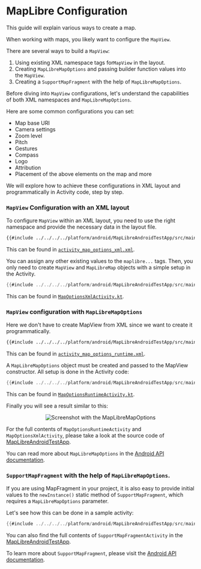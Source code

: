 # MapLibre Configuration

This guide will explain various ways to create a map.

When working with maps, you likely want to configure the `MapView`.

There are several ways to build a `MapView`:

1. Using existing XML namespace tags for`MapView` in the layout.
2. Creating `MapLibreMapOptions` and passing builder function values into the `MapView`.
3. Creating a `SupportMapFragment` with the help of `MapLibreMapOptions`.

Before diving into `MapView` configurations, let's understand the capabilities of both XML namespaces and `MapLibreMapOptions`.

Here are some common configurations you can set:
- Map base URI
- Camera settings
- Zoom level
- Pitch
- Gestures
- Compass
- Logo
- Attribution
- Placement of the above elements on the map and more

We will explore how to achieve these configurations in XML layout and programmatically in Activity code, step by step.

### `MapView` Configuration with an XML layout

To configure `MapView` within an XML layout, you need to use the right namespace and provide the necessary data in the layout file.

```xml
{{#include ../../../../platform/android/MapLibreAndroidTestApp/src/main/res/layout/activity_map_options_xml.xml}}
```

This can be found in [`activity_map_options_xml.xml`](https://github.com/idealprojects/maphero-native/blob/main/platform/android/MapLibreAndroidTestApp/src/main/res/layout/activity_map_fragment.xml).

You can assign any other existing values to the `maplibre...` tags. Then, you only need to create `MapView` and `MapLibreMap` objects with a simple setup in the Activity.

```kotlin
{{#include ../../../../platform/android/MapLibreAndroidTestApp/src/main/java/org/maplibre/android/testapp/activity/options/MapOptionsXmlActivity.kt}}
```

This can be found in [`MapOptionsXmlActivity.kt`](https://github.com/idealprojects/maphero-native/blob/main/platform/android/MapLibreAndroidTestApp/src/main/java/org/maplibre/android/testapp/activity/options/MapOptionsXmlActivity.kt).

### `MapView` configuration with `MapLibreMapOptions`

 Here we don't have to create MapView from XML since we want to create it programmatically.
```xml
{{#include ../../../../platform/android/MapLibreAndroidTestApp/src/main/res/layout/activity_map_options_xml.xml}}
```

This can be found in [`activity_map_options_runtime.xml`](https://github.com/idealprojects/maphero-native/blob/main/platform/android/MapLibreAndroidTestApp/src/main/res/layout/activity_map_options_runtime.xml).

A `MapLibreMapOptions` object must be created and passed to the MapView constructor. All setup is done in the Activity code:

```kotlin
{{#include ../../../../platform/android/MapLibreAndroidTestApp/src/main/java/org/maplibre/android/testapp/activity/options/MapOptionsRuntimeActivity.kt}}
```

This can be found in [`MapOptionsRuntimeActivity.kt`](https://github.com/idealprojects/maphero-native/blob/main/platform/android/MapLibreAndroidTestApp/src/main/java/org/maplibre/android/testapp/activity/options/MapOptionsRuntimeActivity.kt).

Finally you will see a result similar to this:

<div style="text-align: center">
  <img src="https://github.com/user-attachments/assets/dd85f496-3e6f-4788-933e-4ec3d5999935" alt="Screenshot with the MapLibreMapOptions">
</div>

For the full contents of `MapOptionsRuntimeActivity` and `MapOptionsXmlActivity`, please take a look at the source code of [MapLibreAndroidTestApp](https://github.com/idealprojects/maphero-native/tree/main/platform/android/MapLibreAndroidTestApp/src/main/java/org/maplibre/android/testapp/activity/options).

You can read more about `MapLibreMapOptions` in the [Android API documentation](https://maplibre.org/maplibre-native/android/api/-map-libre%20-native%20-android/org.maplibre.android.maps/-map-libre-map-options/index.html?query=open%20class%20MapLibreMapOptions%20:%20Parcelable).

### `SupportMapFragment` with the help of `MapLibreMapOptions`.

If you are using MapFragment in your project, it is also easy to provide initial values to the `newInstance()` static method of `SupportMapFragment`, which requires a `MapLibreMapOptions` parameter.

Let's see how this can be done in a sample activity:

```kotlin
{{#include ../../../../platform/android/MapLibreAndroidTestApp/src/main/java/org/maplibre/android/testapp/activity/fragment/SupportMapFragmentActivity.kt}}
```

You can also find the full contents of `SupportMapFragmentActivity` in the [MapLibreAndroidTestApp](https://github.com/idealprojects/maphero-native/tree/main/platform/android/MapLibreAndroidTestApp/src/main/java/org/maplibre/android/testapp/activity/fragment/SupportMapFragmentActivity.kt).

To learn more about `SupportMapFragment`, please visit the [Android API documentation](https://maplibre.org/maplibre-native/android/api/-map-libre%20-native%20-android/org.maplibre.android.maps/-support-map-fragment/index.html?query=open%20class%20SupportMapFragment%20:%20Fragment,%20OnMapReadyCallback).

